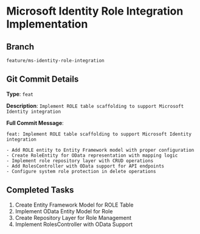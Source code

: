 # Microsoft Identity Role Integration Implementation

## Branch
`feature/ms-identity-role-integration`

## Git Commit Details

**Type**: `feat`

**Description**: `Implement ROLE table scaffolding to support Microsoft Identity integration`

**Full Commit Message**:
```
feat: Implement ROLE table scaffolding to support Microsoft Identity integration

- Add ROLE entity to Entity Framework model with proper configuration
- Create RoleEntity for OData representation with mapping logic
- Implement role repository layer with CRUD operations
- Add RolesController with OData support for API endpoints
- Configure system role protection in delete operations
```

## Completed Tasks

1. Create Entity Framework Model for ROLE Table
2. Implement OData Entity Model for Role
3. Create Repository Layer for Role Management
4. Implement RolesController with OData Support

